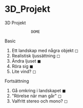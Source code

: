 # 3D_Projekt
3D Projekt

                DOME
Basic
  1. Ett landskap med några objekt ◻
  2. Realistisk ljussättning ◻
  3. Ändra ljuset ◼︎
  4. Röra sig ◼
  5. Lite vind? ◻

Fortsättning
  1. Gå omkring i landskapet ◼
  2. "Rörelse när man går" ◻
  3. Valfritt stereo och mono? ◻
